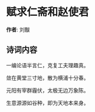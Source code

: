 # 赋求仁斋和赵使君

**作者**: 刘黻

## 诗词内容

一编论语半言仁，克复工夫理趣真。

敛在黄堂三寸地，散为横浦十分春。

元阳有宰群霾伏，太极无边万象陈。

生意源源如谷种，即为天地本来身。

